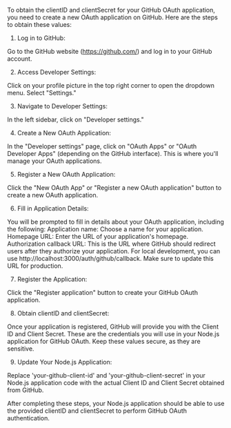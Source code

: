 To obtain the clientID and clientSecret for your GitHub OAuth application, you need to create a new OAuth application on GitHub. Here are the steps to obtain these values:

1. Log in to GitHub:

Go to the GitHub website (https://github.com/) and log in to your GitHub account.


2. Access Developer Settings:

Click on your profile picture in the top right corner to open the dropdown menu.
Select "Settings."

3. Navigate to Developer Settings:

In the left sidebar, click on "Developer settings."


4. Create a New OAuth Application:

In the "Developer settings" page, click on "OAuth Apps" or "OAuth Developer Apps" (depending on the GitHub interface). This is where you'll manage your OAuth applications.


5. Register a New OAuth Application:

Click the "New OAuth App" or "Register a new OAuth application" button to create a new OAuth application.


6. Fill in Application Details:

You will be prompted to fill in details about your OAuth application, including the following:
Application name: Choose a name for your application.
Homepage URL: Enter the URL of your application's homepage.
Authorization callback URL: This is the URL where GitHub should redirect users after they authorize your application. For local development, you can use http://localhost:3000/auth/github/callback. Make sure to update this URL for production.


7. Register the Application:

Click the "Register application" button to create your GitHub OAuth application.


8. Obtain clientID and clientSecret:

Once your application is registered, GitHub will provide you with the Client ID and Client Secret. These are the credentials you will use in your Node.js application for GitHub OAuth. Keep these values secure, as they are sensitive.


9. Update Your Node.js Application:

Replace 'your-github-client-id' and 'your-github-client-secret' in your Node.js application code with the actual Client ID and Client Secret obtained from GitHub.


After completing these steps, your Node.js application should be able to use the provided clientID and clientSecret to perform GitHub OAuth authentication.